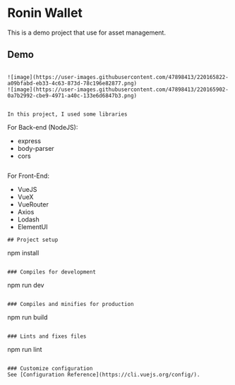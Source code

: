 # Ronin Wallet

This is a demo project that use for asset management.

## Demo
```

![image](https://user-images.githubusercontent.com/47898413/220165822-a09bfabd-eb33-4c63-873d-78c196e82877.png)
![image](https://user-images.githubusercontent.com/47898413/220165902-0a7b2992-cbe9-4971-a40c-133e6d6847b3.png)


In this project, I used some libraries
```
For Back-end (NodeJS): 
+ express
+ body-parser
+ cors
```
```
For Front-End:
+ VueJS
+ VueX
+ VueRouter
+ Axios
+ Lodash
+ ElementUI
```
## Project setup
```
npm install
```

### Compiles for development
```
npm run dev
```

### Compiles and minifies for production
```
npm run build
```

### Lints and fixes files
```
npm run lint
```

### Customize configuration
See [Configuration Reference](https://cli.vuejs.org/config/).
